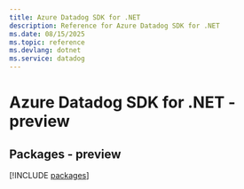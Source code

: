 ```yaml
---
title: Azure Datadog SDK for .NET
description: Reference for Azure Datadog SDK for .NET
ms.date: 08/15/2025
ms.topic: reference
ms.devlang: dotnet
ms.service: datadog
---
```

# Azure Datadog SDK for .NET - preview
## Packages - preview
[!INCLUDE [packages](datadog-index.md)]